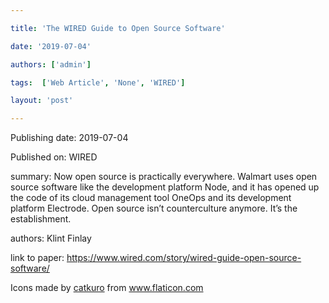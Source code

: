 ---
title: 'The WIRED Guide to Open Source Software'
date: '2019-07-04'
authors: ['admin']
tags:  ['Web Article', 'None', 'WIRED']
layout: 'post'
---
Publishing date: 2019-07-04

Published on: WIRED

summary: Now open source is practically everywhere. Walmart uses open source software like the development platform Node, and it has opened up the code of its cloud management tool OneOps and its development platform Electrode. Open source isn’t counterculture anymore. It’s the establishment.

authors: Klint Finlay

link to paper: https://www.wired.com/story/wired-guide-open-source-software/

Icons made by <a href="https://www.flaticon.com/free-icon/bookshelves_3576884" title="catkuro">catkuro</a> from <a href="https://www.flaticon.com/" title="Flaticon"> www.flaticon.com</a>